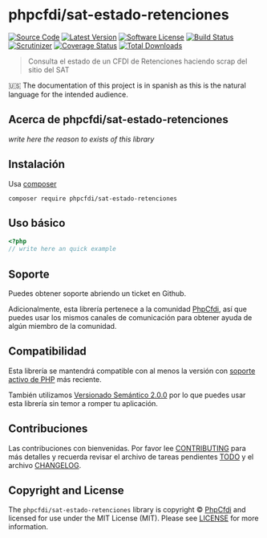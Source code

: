 # phpcfdi/sat-estado-retenciones

[![Source Code][badge-source]][source]
[![Latest Version][badge-release]][release]
[![Software License][badge-license]][license]
[![Build Status][badge-build]][build]
[![Scrutinizer][badge-quality]][quality]
[![Coverage Status][badge-coverage]][coverage]
[![Total Downloads][badge-downloads]][downloads]

> Consulta el estado de un CFDI de Retenciones haciendo scrap del sitio del SAT

:us: The documentation of this project is in spanish as this is the natural language for the intended audience.

## Acerca de phpcfdi/sat-estado-retenciones

*write here the reason to exists of this library*

## Instalación

Usa [composer](https://getcomposer.org/)

```shell
composer require phpcfdi/sat-estado-retenciones
```

## Uso básico

```php
<?php
// write here an quick example
```

## Soporte

Puedes obtener soporte abriendo un ticket en Github.

Adicionalmente, esta librería pertenece a la comunidad [PhpCfdi](https://www.phpcfdi.com), así que puedes usar los
mismos canales de comunicación para obtener ayuda de algún miembro de la comunidad.

## Compatibilidad

Esta librería se mantendrá compatible con al menos la versión con
[soporte activo de PHP](https://www.php.net/supported-versions.php) más reciente.

También utilizamos [Versionado Semántico 2.0.0](docs/SEMVER.md) por lo que puedes usar esta librería
sin temor a romper tu aplicación.

## Contribuciones

Las contribuciones con bienvenidas. Por favor lee [CONTRIBUTING][] para más detalles
y recuerda revisar el archivo de tareas pendientes [TODO][] y el archivo [CHANGELOG][].

## Copyright and License

The `phpcfdi/sat-estado-retenciones` library is copyright © [PhpCfdi](https://www.phpcfdi.com/)
and licensed for use under the MIT License (MIT). Please see [LICENSE][] for more information.

[contributing]: https://github.com/phpcfdi/sat-estado-retenciones/blob/main/CONTRIBUTING.md
[changelog]: https://github.com/phpcfdi/sat-estado-retenciones/blob/main/docs/CHANGELOG.md
[todo]: https://github.com/phpcfdi/sat-estado-retenciones/blob/main/docs/TODO.md

[source]: https://github.com/phpcfdi/sat-estado-retenciones
[release]: https://github.com/phpcfdi/sat-estado-retenciones/releases
[license]: https://github.com/phpcfdi/sat-estado-retenciones/blob/main/LICENSE
[build]: https://github.com/phpcfdi/sat-estado-retenciones/actions/workflows/build.yml?query=branch:main
[quality]: https://scrutinizer-ci.com/g/phpcfdi/sat-estado-retenciones/
[coverage]: https://scrutinizer-ci.com/g/phpcfdi/sat-estado-retenciones/code-structure/main/code-coverage/src
[downloads]: https://packagist.org/packages/phpcfdi/sat-estado-retenciones

[badge-source]: http://img.shields.io/badge/source-phpcfdi/sat-estado-retenciones-blue?style=flat-square
[badge-release]: https://img.shields.io/github/release/phpcfdi/sat-estado-retenciones?style=flat-square
[badge-license]: https://img.shields.io/github/license/phpcfdi/sat-estado-retenciones?style=flat-square
[badge-build]: https://img.shields.io/github/workflow/status/phpcfdi/sat-estado-retenciones/build/main?style=flat-square
[badge-quality]: https://img.shields.io/scrutinizer/g/phpcfdi/sat-estado-retenciones/main?style=flat-square
[badge-coverage]: https://img.shields.io/scrutinizer/coverage/g/phpcfdi/sat-estado-retenciones/main?style=flat-square
[badge-downloads]: https://img.shields.io/packagist/dt/phpcfdi/sat-estado-retenciones?style=flat-square
